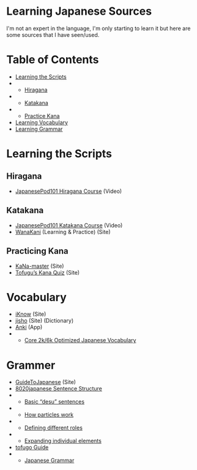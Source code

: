# Learning Japanese Sources

I'm not an expert in the language, I'm only starting to learn it but here are some sources that I have seen/used.

# Table of Contents
* [Learning the Scripts](#learning-japanese-sources)
* * [Hiragana](#hiragana)
* * [Katakana](#katakana)
* * [Practice Kana](#practicing-kana)
* [Learning Vocabulary](#vocabulary)
* [Learning Grammar](#)

  

# Learning the Scripts

## Hiragana
* [JapanesePod101 Hiragana Course](https://youtu.be/6p9Il_j0zjc?t=10) (Video)

## Katakana
* [JapanesePod101 Katakana Course](https://youtu.be/s6DKRgtVLGA?t=13) (Video)
* [WanaKani](https://www.wanikani.com/) (Learning & Practice) (Site)

## Practicing Kana
* [KaNa-master](https://kana.nutron.repl.co/) (Site)
* [Tofugu’s Kana Quiz](https://kana-quiz.tofugu.com/) (Site)

# Vocabulary
* [iKnow](https://iknow.jp/content/japanese) (Site)
* [jisho](https://jisho.org/) (Site) (Dictionary)
* [Anki](https://apps.ankiweb.net/) (App)
* * [Core 2k/6k Optimized Japanese Vocabulary](https://ankiweb.net/shared/info/1880390099)

# Grammer
* [GuideToJapanese](https://guidetojapanese.org/learn/) (Site)
* [8020japanese Sentence Structure](https://8020japanese.com/japanese-sentence-structure/)
* * [Basic “desu” sentences](https://8020japanese.com/japanese-sentence-structure/#desu)
* * [How particles work](https://8020japanese.com/japanese-sentence-structure/#particles)
* * [Defining different roles](https://8020japanese.com/japanese-sentence-structure/#roles)
* * [Expanding individual elements](https://8020japanese.com/japanese-sentence-structure/#expanding-elements)
* [tofugo Guide](https://www.tofugu.com/learn-japanese/)
* * [Japanese Grammar](https://www.tofugu.com/japanese-grammar/)
